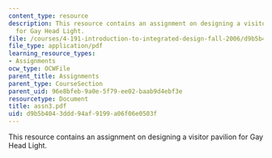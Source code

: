 ```yaml
---
content_type: resource
description: This resource contains an assignment on designing a visitor pavilion
  for Gay Head Light.
file: /courses/4-191-introduction-to-integrated-design-fall-2006/d9b5b4043ddd94af9199a06f06e0503f_assn3.pdf
file_type: application/pdf
learning_resource_types:
- Assignments
ocw_type: OCWFile
parent_title: Assignments
parent_type: CourseSection
parent_uid: 96e8bfeb-9a0e-5f79-ee02-baab9d4ebf3e
resourcetype: Document
title: assn3.pdf
uid: d9b5b404-3ddd-94af-9199-a06f06e0503f
---
```

This resource contains an assignment on designing a visitor pavilion for Gay Head Light.

